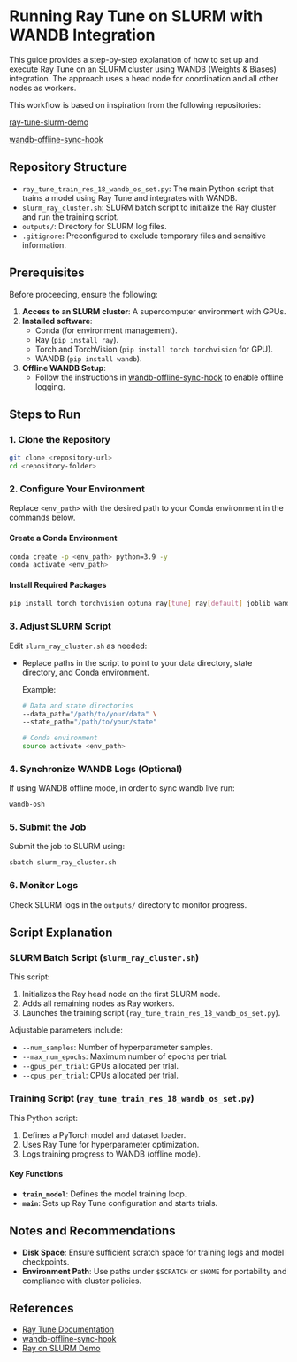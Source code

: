 # Running Ray Tune on SLURM with WANDB Integration

This guide provides a step-by-step explanation of how to set up and execute Ray Tune on an SLURM cluster using WANDB (Weights & Biases) integration. The approach uses a head node for coordination and all other nodes as workers.

This workflow is based on inspiration from the following repositories:

[ray-tune-slurm-demo](https://github.com/klieret/ray-tune-slurm-demo)

[wandb-offline-sync-hook](https://github.com/klieret/wandb-offline-sync-hook/)

## Repository Structure

- `ray_tune_train_res_18_wandb_os_set.py`: The main Python script that trains a model using Ray Tune and integrates with WANDB.
- `slurm_ray_cluster.sh`: SLURM batch script to initialize the Ray cluster and run the training script.
- `outputs/`: Directory for SLURM log files.
- `.gitignore`: Preconfigured to exclude temporary files and sensitive information.

## Prerequisites

Before proceeding, ensure the following:

1. **Access to an SLURM cluster**: A supercomputer environment with GPUs.
2. **Installed software**:
   - Conda (for environment management).
   - Ray (`pip install ray`).
   - Torch and TorchVision (`pip install torch torchvision` for GPU).
   - WANDB (`pip install wandb`).
3. **Offline WANDB Setup**:
   - Follow the instructions in [wandb-offline-sync-hook](https://github.com/klieret/wandb-offline-sync-hook/) to enable offline logging.

## Steps to Run

### 1. Clone the Repository

```bash
git clone <repository-url>
cd <repository-folder>
```

### 2. Configure Your Environment

Replace `<env_path>` with the desired path to your Conda environment in the commands below.

#### Create a Conda Environment

```bash
conda create -p <env_path> python=3.9 -y
conda activate <env_path>
```

#### Install Required Packages

```bash
pip install torch torchvision optuna ray[tune] ray[default] joblib wandb wandb-osh colorlogs 
```

### 3. Adjust SLURM Script

Edit `slurm_ray_cluster.sh` as needed:

- Replace paths in the script to point to your data directory, state directory, and Conda environment.
  
  Example:
  ```bash
  # Data and state directories
  --data_path="/path/to/your/data" \
  --state_path="/path/to/your/state"

  # Conda environment
  source activate <env_path>
  ```

### 4. Synchronize WANDB Logs (Optional)

If using WANDB offline mode, in order to sync wandb live run:

```bash
wandb-osh
```

### 5. Submit the Job

Submit the job to SLURM using:

```bash
sbatch slurm_ray_cluster.sh
```

### 6. Monitor Logs

Check SLURM logs in the `outputs/` directory to monitor progress.

## Script Explanation

### SLURM Batch Script (`slurm_ray_cluster.sh`)

This script:

1. Initializes the Ray head node on the first SLURM node.
2. Adds all remaining nodes as Ray workers.
3. Launches the training script (`ray_tune_train_res_18_wandb_os_set.py`).

Adjustable parameters include:

- `--num_samples`: Number of hyperparameter samples.
- `--max_num_epochs`: Maximum number of epochs per trial.
- `--gpus_per_trial`: GPUs allocated per trial.
- `--cpus_per_trial`: CPUs allocated per trial.

### Training Script (`ray_tune_train_res_18_wandb_os_set.py`)

This Python script:

1. Defines a PyTorch model and dataset loader.
2. Uses Ray Tune for hyperparameter optimization.
3. Logs training progress to WANDB (offline mode).

#### Key Functions

- **`train_model`**: Defines the model training loop.
- **`main`**: Sets up Ray Tune configuration and starts trials.

## Notes and Recommendations

- **Disk Space**: Ensure sufficient scratch space for training logs and model checkpoints.
- **Environment Path**: Use paths under `$SCRATCH` or `$HOME` for portability and compliance with cluster policies.

## References

- [Ray Tune Documentation](https://docs.ray.io/en/latest/tune/index.html)
- [wandb-offline-sync-hook](https://github.com/klieret/wandb-offline-sync-hook/)
- [Ray on SLURM Demo](https://github.com/klieret/ray-tune-slurm-demo)

